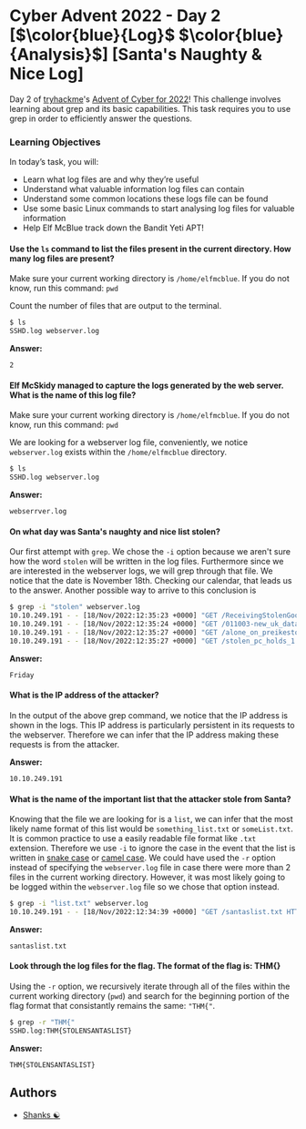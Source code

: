 # Cyber Advent 2022 - Day 2 [$\color{blue}{Log}$ $\color{blue}{Analysis}$] [Santa's Naughty & Nice Log]

Day 2 of [tryhackme](https://tryhackme.com)'s [Advent of Cyber for 2022](https://tryhackme.com/christmas)! This challenge involves learning about grep and its basic capabilities. This task requires you to use grep in order to efficiently answer the questions.

### Learning Objectives

In today’s task, you will:

- Learn what log files are and why they’re useful
- Understand what valuable information log files can contain
- Understand some common locations these logs file can be found
- Use some basic Linux commands to start analysing log files for valuable information
- Help Elf McBlue track down the Bandit Yeti APT!

#### Use the `ls` command to list the files present in the current directory. How many log files are present?

Make sure your current working directory is `/home/elfmcblue`. If you do not know, run this command: `pwd`

Count the number of files that are output to the terminal.

```bash
$ ls
SSHD.log webserver.log
```

**Answer:**
```
2
```

#### Elf McSkidy managed to capture the logs generated by the web server. What is the name of this log file?

Make sure your current working directory is `/home/elfmcblue`. If you do not know, run this command: `pwd`

We are looking for a webserver log file, conveniently, we notice `webserver.log` exists within the `/home/elfmcblue` directory. 

```bash
$ ls
SSHD.log webserver.log
```

**Answer:**
```
webserrver.log
```

#### On what day was Santa's naughty and nice list stolen?

Our first attempt with `grep`. We chose the `-i` option because we aren't sure how the word `stolen` will be written in the log files. Furthermore since we are interested in the webserver logs, we will grep through that file. We notice that the date is November 18th. Checking our calendar, that leads us to the answer. Another possible way to arrive to this conclusion is 

```bash
$ grep -i "stolen" webserver.log
10.10.249.191 - - [18/Nov/2022:12:35:23 +0000] "GET /ReceivingStolenGoodsOnline HTTP/1.1" 404 437 "-" "gobuster/3.O.1"
10.10.249.191 - - [18/Nov/2022:12:35:24 +0000] "GET /011003-new_uk_database_mkes_stolen_pho HTTP/1.1" 404 437 "-" "gobuster/3.O.1"
10.10.249.191 - - [18/Nov/2022:12:35:27 +0000] "GET /alone_on_preikestoten HTTP/1.1" 404 437 "-" "gobuster/3.O.1"
10.10.249.191 - - [18/Nov/2022:12:35:27 +0000] "GET /stolen_pc_holds_1 HTTP/1.1" 404 437 "-" "gobuster/3.O.1"
```

**Answer:**
```
Friday
```

#### What is the IP address of the attacker?

In the output of the above grep command, we notice that the IP address is shown in the logs. This IP address is particularly persistent in its requests to the webserver. Therefore we can infer that the IP address making these requests is from the attacker. 

**Answer:**
```
10.10.249.191
```

#### What is the name of the important list that the attacker stole from Santa?

Knowing that the file we are looking for is a `list`, we can infer that the most likely name format of this list would be `something_list.txt` or `someList.txt`. It is common practice to use a easily readable file format like `.txt` extension. Therefore we use `-i` to ignore the case in the event that the list is written in [snake case](https://en.wikipedia.org/wiki/Snake_case) or [camel case](https://en.wikipedia.org/wiki/Camel_case). We could have used the `-r` option instead of specifying the `webserver.log` file in case there were more than 2 files in the current working directory. However, it was most likely going to be logged within the `webserver.log` file so we chose that option instead. 

```bash
$ grep -i "list.txt" webserver.log
10.10.249.191 - - [18/Nov/2022:12:34:39 +0000] "GET /santaslist.txt HTTP/1.1" 200 133872 "-" "Wget/1.19.4 (linux-gnu)"
```

**Answer:**
```
santaslist.txt
```

#### Look through the log files for the flag. The format of the flag is: THM{}

Using the `-r` option, we recursively iterate through all of the files within the current working directory (`pwd`) and search for the beginning portion of the flag format that consistantly remains the same: `"THM{"`. 

```bash
$ grep -r "THM{"
SSHD.log:THM{STOLENSANTASLIST}
```

**Answer:**
```
THM{STOLENSANTASLIST}
```


## Authors

- [Shanks :yin_yang:](https://github.com/HunterShanks)
